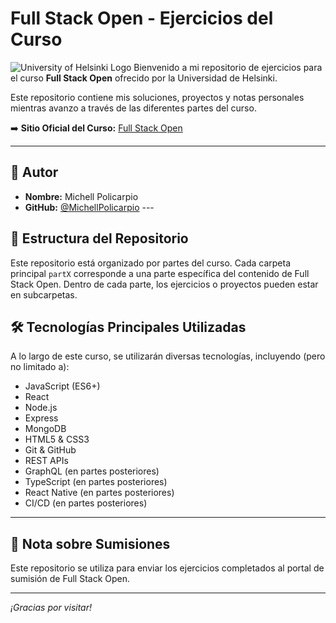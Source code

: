 # Full Stack Open - Ejercicios del Curso

![University of Helsinki Logo](https://courses.helsinki.fi/static/frontend/university/images/logos/university-of-helsinki-logo-en.svg) Bienvenido a mi repositorio de ejercicios para el curso **Full Stack Open** ofrecido por la Universidad de Helsinki.

Este repositorio contiene mis soluciones, proyectos y notas personales mientras avanzo a través de las diferentes partes del curso.

➡️ **Sitio Oficial del Curso:** [Full Stack Open](https://fullstackopen.com/)

---

## 👤 Autor

* **Nombre:** Michell Policarpio
* **GitHub:** [@MichellPolicarpio](https://github.com/MichellPolicarpio) ---

## 📂 Estructura del Repositorio

Este repositorio está organizado por partes del curso. Cada carpeta principal `partX` corresponde a una parte específica del contenido de Full Stack Open. Dentro de cada parte, los ejercicios o proyectos pueden estar en subcarpetas.

## 🛠️ Tecnologías Principales Utilizadas

A lo largo de este curso, se utilizarán diversas tecnologías, incluyendo (pero no limitado a):

* JavaScript (ES6+)
* React
* Node.js
* Express
* MongoDB
* HTML5 & CSS3
* Git & GitHub
* REST APIs
* GraphQL (en partes posteriores)
* TypeScript (en partes posteriores)
* React Native (en partes posteriores)
* CI/CD (en partes posteriores)

---

## 📝 Nota sobre Sumisiones

Este repositorio se utiliza para enviar los ejercicios completados al portal de sumisión de Full Stack Open.

---

*¡Gracias por visitar!*

